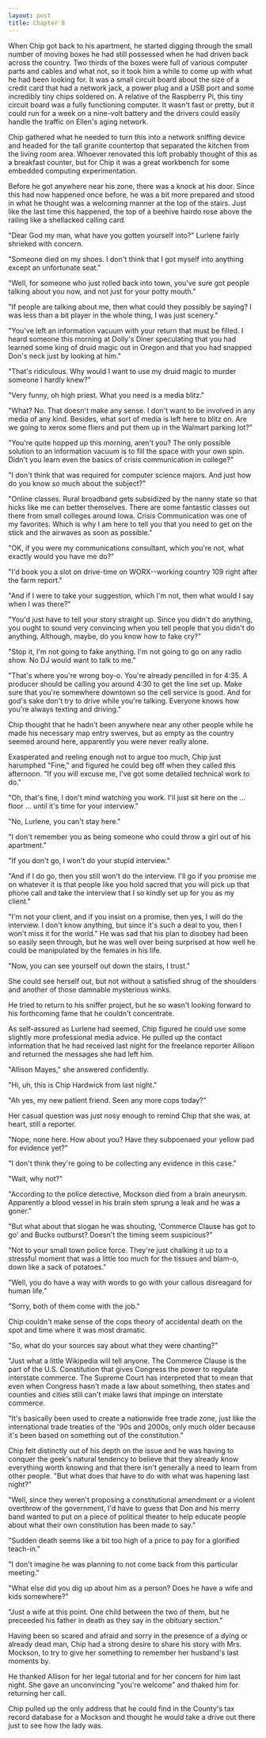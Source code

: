 ```yaml
---
layout: post
title: Chapter 8
---
```


When Chip got back to his apartment, he started digging through the small
number of moving boxes he had still possessed when he had driven back across
the country.  Two thirds of the boxes were full of various computer parts and
cables and what not, so it took him a while to come up with what he had been
looking for.  It was a small circuit board about the size of a credit card
that had a network jack, a power plug and a USB port and some incredibly tiny
chips soldered on.  A relative of the Raspberry Pi, this tiny circuit board
was a fully functioning computer.  It wasn't fast or pretty, but it could run
for a week on a nine-volt battery and the drivers could easily handle
the traffic on Ellen's aging network.

Chip gathered what he needed to turn this into a network sniffing device and
headed for the tall granite countertop that separated the kitchen from the
living room area.  Whoever renovated this loft probably thought of this as a
breakfast counter, but for Chip it was a great workbench for some embedded
computing experimentation.

Before he got anywhere near his zone, there was a knock at his door. Since this
had now happened once before, he was a bit more prepared and stood in what he
thought was a welcoming manner at the top of the stairs.  Just like the last
time this happened, the top of a beehive hairdo rose above the railing like a
shellacked calling card.

"Dear God my man, what have you gotten yourself into?" Lurlene fairly shrieked
with concern.

"Someone died on my shoes.  I don't think that I got myself into anything
except an unfortunate seat."

"Well, for someone who just rolled back into town, you've sure got people
talking about you now, and not just for your potty mouth."

"If people are talking about me, then what could they possibly be saying?  I
was less than a bit player in the whole thing, I was just scenery."

"You've left an information vacuum with your return that must be filled.  I
heard someone this morning at Dolly's Diner speculating that you had learned
some king of druid magic out in Oregon and that you had snapped Don's neck
just by looking at him."

"That's ridiculous.  Why would I want to use my druid magic to murder someone
I hardly knew?"

"Very funny, oh high priest.  What you need is a media blitz."

"What?  No.  That doesn't make any sense.  I don't want to be involved in any
media of any kind.  Besides, what sort of media is left here to blitz on.  Are we
going to xerox some fliers and put them up in the Walmart parking lot?"

"You're quite hopped up this morning, aren't you? The only possible solution
to an information vacuum is to fill the space with your own spin.  Didn't you
learn even the basics of crisis communication in college?"

"I don't think that was required for computer science majors.  And just how do
you know so much about the subject?"

"Online classes.  Rural broadband gets subsidized by the nanny state so that
hicks like me can better themselves.  There are some fantastic classes out
there from small colleges around Iowa.  Crisis Communication was one of my
favorites.  Which is why I am here to tell you that you need to get on the
stick and the airwaves as soon as possible."

"OK, if you were my communications consultant, which you're not, what exactly
would you have me do?"

"I'd book you a slot on drive-time on WORX--working country 109 right after
the farm report."

"And if I were to take your suggestion, which I'm not, then what would I say
when I was there?"

"You'd just have to tell your story straight up.  Since you didn't do
anything, you ought to sound very convincing when you tell people that you
didn't do anything.  Although, maybe, do you know how to fake cry?"

"Stop it, I'm not going to fake anything.  I'm not going to go on any radio
show.  No DJ would want to talk to me."

"That's where you're wrong boy-o.  You're already pencilled in for 4:35.
A producer should be calling you around 4:30 to get the line set up.  Make
sure that you're somewhere downtown so the cell service is good.  And for
god's sake don't try to drive while you're talking.  Everyone knows how you're
always texting and driving."

Chip thought that he hadn't been anywhere near any other people while he made
his necessary map entry swerves, but as empty as the country seemed around
here, apparently you were never really alone.

Exasperated and reeling enough not to argue too much, Chip just harumphed
"Fine," and figured he could beg off when they called this afternoon.  "If you
will excuse me, I've got some detailed technical work to do."

"Oh, that's fine, I don't mind watching you work.  I'll just sit here on the
... floor ... until it's time for your interview."

"No, Lurlene, you can't stay here."

"I don't remember you as being someone who could throw a girl out of his
apartment."

"If you don't go, I won't do your stupid interview."

"And if I do go, then you still won't do the interview.  I'll go if you
promise me on whatever it is that people like you hold sacred that you will
pick up that phone call and take the interview that I so kindly set up for you
as my client."

"I'm not your client, and if you insist on a promise, then yes, I will do the
interview.  I don't know anything, but since it's such a deal to you, then I
won't miss it for the world."  He was sad that his plan to disobey had been so
easily seen through, but he was well over being surprised at how well he could
be manipulated by the females in his life.

"Now, you can see yourself out down the stairs, I trust."

She could see herself out, but not without a satisfied shrug of the shoulders
and another of those damnable mysterious winks.

He tried to return to his sniffer project, but he so wasn't looking forward to
his forthcoming fame that he couldn't concentrate.

As self-assured as Lurlene had seemed, Chip figured he could use some slightly
more professional media advice.  He pulled up the contact information that he
had received last night for the freelance reporter Allison and returned the
messages she had left him.

"Allison Mayes," she answered confidently.

"Hi, uh, this is Chip Hardwick from last night."

"Ah yes, my new patient friend. Seen any more cops today?"

Her casual question was just nosy enough to remind Chip that she was, at
heart, still a reporter.

"Nope, none here.  How about you?  Have they subpoenaed your yellow pad for
evidence yet?"

"I don't think they're going to be collecting any evidence in this case."

"Wait, why not?"

"According to the police detective, Mockson died from a brain aneurysm.
Apparently a blood vessel in his brain stem sprung a leak and he was a goner."

"But what about that slogan he was shouting, 'Commerce Clause has got to go'
and Bucks outburst?  Doesn't the timing seem suspicious?"

"Not to your small town police force.  They're just chalking it up to a
stressful moment that was a little too much for the tissues and blam-o, down
like a sack of potatoes."

"Well, you do have a way with words to go with your callous disreagard for
human life."

"Sorry, both of them come with the job."

Chip couldn't make sense of the cops theory of accidental death on the spot
and time where it was most dramatic.

"So, what do your sources say about what they were chanting?"

"Just what a little Wikipedia will tell anyone.  The Commerce Clause is the
part of the U.S. Constitution that gives Congress the power to regulate
interstate commerce.  The Supreme Court has interpreted that to mean that even
when Congress hasn't made a law about something, then states and counties and
cities still can't make laws that impinge on interstate commerce.

"It's basically been used to create a nationwide free trade zone, just like
the international trade treaties of the '90s and 2000s, only much older
because it's been based on something out of the constitution."

Chip felt distinctly out of his depth on the issue and he was having to
conquer the geek's natural tendency to believe that they already know
everything worth knowing and that there isn't generally a need to learn from
other people.  "But what does that have to do with what was hapening last
night?"  

"Well, since they weren't proposing a constitutional amendment or a violent
overthrow of the government, I'd have to guess that Don and his merry band
wanted to put on a piece of political theater to help educate people about
what their own constitution has been made to say."

"Sudden death seems like a bit too high of a price to pay for a glorified
teach-in."

"I don't imagine he was planning to not come back from this particular
meeting."

"What else did you dig up about him as a person?  Does he have a wife and kids
somewhere?"

"Just a wife at this point.  One child between the two of them, but he
preceeded his father in death as they say in the obituary section."

Having been so scared and afraid and sorry in the presence of a dying or
already dead man, Chip had a strong desire to share his story with Mrs.
Mockson, to try to give her something to remember her husband's last moments
by.  

He thanked Allison for her legal tutorial and for her concern for him last
night.  She gave an unconvincing "you're welcome" and thaked him for returning
her call.

Chip pulled up the only address that he could find in the County's tax record
database for a Mockson and thought he would take a drive out there just to see
how the lady was.
